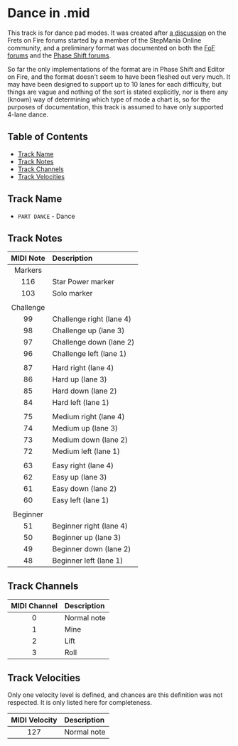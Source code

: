 # Dance in .mid

This track is for dance pad modes. It was created after [a discussion](https://www.fretsonfire.org/forums/viewtopic.php?f=28&t=51670) on the Frets on Fire forums started by a member of the StepMania Online community, and a preliminary format was documented on both the [FoF forums](https://www.fretsonfire.org/forums/viewtopic.php?f=28&t=51810) and the [Phase Shift forums](https://dwsk.proboards.com/thread/404/song-standard-advancements).

So far the only implementations of the format are in Phase Shift and Editor on Fire, and the format doesn't seem to have been fleshed out very much. It may have been designed to support up to 10 lanes for each difficulty, but things are vague and nothing of the sort is stated explicitly, nor is there any (known) way of determining which type of mode a chart is, so for the purposes of documentation, this track is assumed to have only supported 4-lane dance.

## Table of Contents

- [Track Name](#track-name)
- [Track Notes](#track-notes)
- [Track Channels](#track-channels)
- [Track Velocities](#track-velocities)

## Track Name

- `PART DANCE` - Dance

## Track Notes

| MIDI Note | Description              |
| :-------: | :----------              |
| Markers   |                          |
| 116       | Star Power marker        |
| 103       | Solo marker              |
|           |                          |
| Challenge |                          |
| 99        | Challenge right (lane 4) |
| 98        | Challenge up (lane 3)    |
| 97        | Challenge down (lane 2)  |
| 96        | Challenge left (lane 1)  |
|           |                          |
| 87        | Hard right (lane 4)      |
| 86        | Hard up (lane 3)         |
| 85        | Hard down (lane 2)       |
| 84        | Hard left (lane 1)       |
|           |                          |
| 75        | Medium right (lane 4)    |
| 74        | Medium up (lane 3)       |
| 73        | Medium down (lane 2)     |
| 72        | Medium left (lane 1)     |
|           |                          |
| 63        | Easy right (lane 4)      |
| 62        | Easy up (lane 3)         |
| 61        | Easy down (lane 2)       |
| 60        | Easy left (lane 1)       |
|           |                          |
| Beginner  |                          |
| 51        | Beginner right (lane 4)  |
| 50        | Beginner up (lane 3)     |
| 49        | Beginner down (lane 2)   |
| 48        | Beginner left (lane 1)   |

## Track Channels

| MIDI Channel | Description |
| :----------: | :---------- |
| 0            | Normal note |
| 1            | Mine        |
| 2            | Lift        |
| 3            | Roll        |

## Track Velocities

Only one velocity level is defined, and chances are this definition was not respected. It is only listed here for completeness.

| MIDI Velocity | Description |
| :-----------: | :---------- |
| 127           | Normal note |
